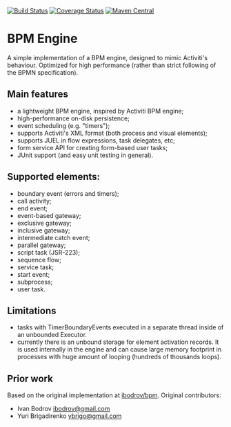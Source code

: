 [![Build Status](https://circleci.com/gh/concord-workflow/bpm.svg?style=svg)](https://circleci.com/gh/concord-workflow/bpm)
[![Coverage Status](https://coveralls.io/repos/github/takari/bpm/badge.svg?branch=master)](https://coveralls.io/github/takari/bpm?branch=master)
[![Maven Central](https://img.shields.io/maven-central/v/io.takari.bpm/parent.svg?maxAge=28800)](http://central.maven.org/maven2/io/takari/bpm/)

# BPM Engine

A simple implementation of a BPM engine, designed to mimic Activiti's behaviour. Optimized for high performance
(rather than strict following of the BPMN specification).

## Main features
- a lightweight BPM engine, inspired by Activiti BPM engine;
- high-performance on-disk persistence;
- event scheduling (e.g. "timers");
- supports Activiti's XML format (both process and visual elements);
- supports JUEL in flow expressions, task delegates, etc;
- form service API for creating form-based user tasks;
- JUnit support (and easy unit testing in general).

## Supported elements:
- boundary event (errors and timers);
- call activity;
- end event;
- event-based gateway;
- exclusive gateway;
- inclusive gateway;
- intermediate catch event;
- parallel gateway;
- script task (JSR-223);
- sequence flow;
- service task;
- start event;
- subprocess;
- user task.

## Limitations
- tasks with TimerBoundaryEvents executed in a separate thread inside of an unbounded Executor.
- currently there is an unbound storage for element activation records. It is used internally in the engine and can
cause large memory footprint in processes with huge amount of looping (hundreds of thousands loops).

## Prior work
Based on the original implementation at [ibodrov/bpm](https://github.com/ibodrov/bpm).
Original contributors:
- Ivan Bodrov <ibodrov@gmail.com>
- Yuri Brigadirenko <ybrigo@gmail.com>

